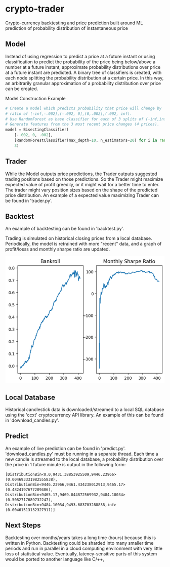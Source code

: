 crypto-trader
========
Crypto-currency backtesting and price prediction built around ML prediction of probability distribution of instantaneous price 

## Model

Instead of using regression to predict a price at a future instant or using classification to predict the probability of the price being below/above a number at a future instant, approximate probability distributions over price at a future instant are predicted. A binary tree of classifiers is created, with each node splitting the probability distribution at a certain price. In this way, an arbitrarily granular approximation of a probability distribution over price can be created.

Model Construction Example
```python
# Create a model which predicts probability that price will change by
# ratio of (-inf,-.002],(-.002, 0],(0,.002],(.002, inf).
# Use RandomForest as base classifier for each of 3 splits of (-inf,inf).
# Generate features from the 3 most recent price changes (4 prices).
model = BisectingClassifier(
    [-.002, 0, .002],
    [RandomForestClassifier(max_depth=10, n_estimators=20) for i in range(3)],
    3)
```

## Trader

While the Model outputs price predictions, the Trader outputs suggested trading positions based on those predictions. So the Trader might maximize expected value of profit greedily, or it might wait for a better time to enter. The trader might vary position sizes based on the shape of the predicted price distribution. An example of a expected value maximizing Trader can be found in 'trader.py'.

## Backtest

An example of backtesting can be found in 'backtest.py'.

Trading is simulated on historical closing prices from a local database. Periodically, the model is retrained with more "recent" data, and a graph of profit/losss and monthly sharpe ratio are updated.

![alt tag](https://raw.githubusercontent.com/chasembowers/crypto-trader/master/3_lag.png)

## Local Database

Historical candlestick data is downloaded/streamed to a local SQL database using the 'ccxt' cryptocurrency API library. An example of this can be found in 'download_candles.py'.

## Predict

An example of live prediction can be found in 'predict.py'. 'download_candles.py' must be running in a separate thread. Each time a new candle is streamed to the local database, a probability distribution over the price in 1 future minute is output
in the following form:

```
[DistributionBin<0.0,9431.38853925509,9446.23966>(0.004693331982555838), DistributionBin<9446.23966,9461.434238012913,9465.17>(0.4824197677209406), DistributionBin<9465.17,9469.044872569932,9484.10034>(0.5082717689732247), DistributionBin<9484.10034,9493.683703288838,inf>(0.00461513132327911)] 
```

## Next Steps

Backtesting over months/years takes a long time (hours) because this is written in Python. Backtesting could be sharded into many smaller time periods and run in parallel in a cloud computing environment with very little loss of statistical value. Eventually, latency-sensitive parts of this system would be ported to another language like C/++,
